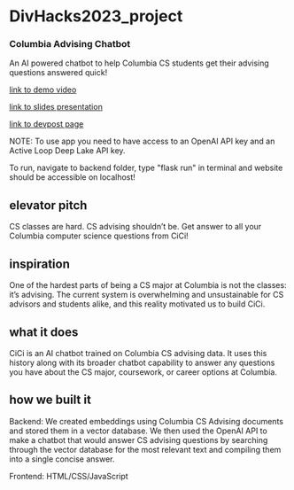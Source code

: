 # DivHacks2023_project
### Columbia Advising Chatbot
An AI powered chatbot to help Columbia CS students get their advising questions answered quick!

[link to demo video](https://youtu.be/wMQmq_cwxLE?si=-kDxpVf-M2GuODNI)

[link to slides presentation](https://www.canva.com/design/DAFvT-iM7p4/boT1OEoTPTcmALlNhhcgng/edit?utm_content=DAFvT-iM7p4&utm_campaign=designshare&utm_medium=link2&utm_source=sharebutton)

[link to devpost page](https://devpost.com/software/columbia-advising-chatbot)

NOTE: To use app you need to have access to an OpenAI API key and an Active Loop Deep Lake API key.

To run, navigate to backend folder, type "flask run" in terminal and website should be accessible on localhost!


## elevator pitch

CS classes are hard. CS advising shouldn’t be. Get answer to all your Columbia computer science questions from CiCi!

## inspiration

One of the hardest parts of being a CS major at Columbia is not the classes: it’s advising. The current system is overwhelming and unsustainable for CS advisors and students alike, and this reality motivated us to build CiCi.

## what it does

CiCi is an AI chatbot trained on Columbia CS advising data. It uses this history along with its broader chatbot capability to answer any questions you have about the CS major, coursework, or career options at Columbia.

## how we built it

Backend: We created embeddings using Columbia CS Advising documents and stored them in a vector database. We then used the OpenAI API to make a chatbot that would answer CS advising questions by searching through the vector database for the most relevant text and compiling them into a single concise answer.

Frontend: HTML/CSS/JavaScript
